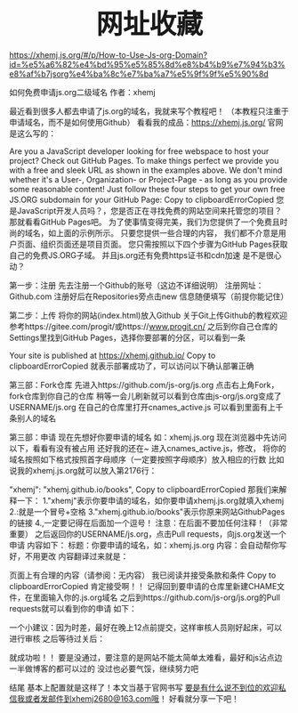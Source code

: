 ### <center> <font size=28 face="STKaiti"> 网址收藏 </font>    <!-- {docsify-ignore} -->


https://xhemj.js.org/#/p/How-to-Use-Js-org-Domain?id=%e5%a6%82%e4%bd%95%e5%85%8d%e8%b4%b9%e7%94%b3%e8%af%b7jsorg%e4%ba%8c%e7%ba%a7%e5%9f%9f%e5%90%8d


如何免费申请js.org二级域名
作者：xhemj


最近看到很多人都去申请了js.org的域名，我就来写个教程吧！
（本教程只注重于申请域名，而不是如何使用Github）
看看我的成品：https://xhemj.js.org/
官网是这么写的：

Are you a JavaScript developer looking for free webspace to host your project?
Check out GitHub Pages. 
To make things perfect we provide you with a free and sleek URL as shown in the examples above.
We don't mind whether it's a User-, Organization- or Project-Page - as long as you provide some reasonable content! 
Just follow these four steps to get your own free JS.ORG subdomain for your GitHub Page:
Copy to clipboardErrorCopied
您是JavaScript开发人员吗？，您是否正在寻找免费的网站空间来托管您的项目？
那就看看GitHub Pages吧。
为了使事情变得完美，我们为您提供了一个免费且时尚的域名，如上面的示例所示。
只要您提供一些合理的内容，
我们都不介意是用户页面、组织页面还是项目页面。
您只需按照以下四个步骤为GitHub Pages获取自己的免费JS.ORG子域。
并且js.org还有免费https证书和cdn加速
是不是很心动？

第一步：注册
先去注册一个Github的账号（这边不详细说明）
注册网址：Github.com
注册好后在Repositories旁点击new
信息随便填写（前提你能记住）

第二步：上传
将你的网站(index.html)放入Github
关于Git上传Github的教程欢迎参考https://gitee.com/progit/或https://www.progit.cn/
之后到你自己仓库的Settings里找到GitHub Pages，选择你要部署的分区，可以看到一条

Your site is published at https://xhemj.github.io/
Copy to clipboardErrorCopied
就表示部署成功了，可以访问以下确认部署正确

第三部：Fork仓库
先进入https://github.com/js-org/js.org
点击右上角Fork，fork仓库到你自己的仓库
稍等一会儿刷新就可以看到仓库由js-org/js.org变成了USERNAME/js.org
在自己的仓库里打开cnames_active.js
可以看到里面有上千条别人的域名

第三部：申请
现在先想好你要申请的域名
如：xhemj.js.org
现在浏览器中先访问以下，看看有没有被占用 还好我的还在~
进入cnames_active.js，修改，
将你的域名按照如下格式按照首字母顺序（一定要按照字母顺序）放入相应的行数
比如说我的xhemj.js.org就可以放入第2176行：

"xhemj": "xhemj.github.io/books",
Copy to clipboardErrorCopied
那我们来解释一下：
1."xhemj"表示你要申请的域名，如你要申请xhemj.js.org就填入xhemj
2.:就是一个冒号+空格
3."xhemj.github.io/books"表示你原来网站GithubPages的链接
4.,一定要记得在后面加一个逗号！ 注意：在后面不要加任何注释！（非常重要）
之后返回你的USERNAME/js.org，点击Pull requests，向js.org发送一个申请
内容如下：
标题：你要申请的域名，如：xhemj.js.org
内容：会自动帮你写好，不用更改
内容翻译过来就是：

页面上有合理的内容（请参阅：无内容）
我已阅读并接受条款和条件
Copy to clipboardErrorCopied
肯定接受啊！！
记得回到要申请的仓库里新建CHAME文件，在里面输入你的.js.org域名
之后到https://github.com/js-org/js.org的Pull requests就可以看到你的申请
如下：

一个小建议：因为时差，最好在晚上12点前提交，这样审核人员刚好起床，可以进行审核
之后等待过关后：


就成功啦！！
要是没通过，要注意的是网站不能太简单太难看，最好和js沾点边
一半做博客的都可以过的
没过也必要气馁，继续努力吧

结尾
基本上配置就是这样了！本文当基于官网书写
要是有什么说不到位的欢迎私信我或者发邮件到xhemj2680@163.com哦！
好看就分享一下吧！